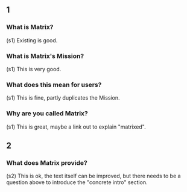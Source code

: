 ## 1

### What is Matrix?
(s1) Existing is good.
### What is Matrix's Mission?
(s1) This is very good.
### What does this mean for users?
(s1) This is fine, partly duplicates the Mission.

### Why are you called Matrix?
(s1) This is great, maybe a link out to explain "matrixed".

## 2

### What does Matrix provide?
(s2) This is ok, the text itself can be improved, but there needs to be a question above to introduce the "concrete intro" section.